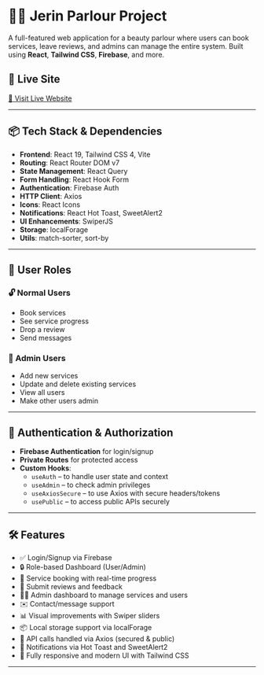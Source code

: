 # 💇‍♀️ Jerin Parlour Project

A full-featured web application for a beauty parlour where users can book services, leave reviews, and admins can manage the entire system. Built using **React**, **Tailwind CSS**, **Firebase**, and more.

## 🚀 Live Site

[🔗 Visit Live Website](https://your-live-site-url.com) 

---

## 📦 Tech Stack & Dependencies

- **Frontend**: React 19, Tailwind CSS 4, Vite
- **Routing**: React Router DOM v7
- **State Management**: React Query
- **Form Handling**: React Hook Form
- **Authentication**: Firebase Auth
- **HTTP Client**: Axios
- **Icons**: React Icons
- **Notifications**: React Hot Toast, SweetAlert2
- **UI Enhancements**: SwiperJS
- **Storage**: localForage
- **Utils**: match-sorter, sort-by

---

## 👥 User Roles

### 🔓 Normal Users
- Book services
- See service progress
- Drop a review
- Send messages

### 🔐 Admin Users
- Add new services
- Update and delete existing services
- View all users
- Make other users admin

---

## 🔐 Authentication & Authorization

- **Firebase Authentication** for login/signup
- **Private Routes** for protected access
- **Custom Hooks**:
  - `useAuth` – to handle user state and context
  - `useAdmin` – to check admin privileges
  - `useAxiosSecure` – to use Axios with secure headers/tokens
  - `usePublic` – to access public APIs securely

---

## 🛠 Features

- ✅ Login/Signup via Firebase
- 🔒 Role-based Dashboard (User/Admin)
- 💇 Service booking with real-time progress
- 📝 Submit reviews and feedback
- 🧑‍💻 Admin dashboard to manage services and users
- ✉️ Contact/message support
- 📊 Visual improvements with Swiper sliders
- 📦 Local storage support via localForage
- 📡 API calls handled via Axios (secured & public)
- 🍞 Notifications via Hot Toast and SweetAlert2
- 🎨 Fully responsive and modern UI with Tailwind CSS

---




